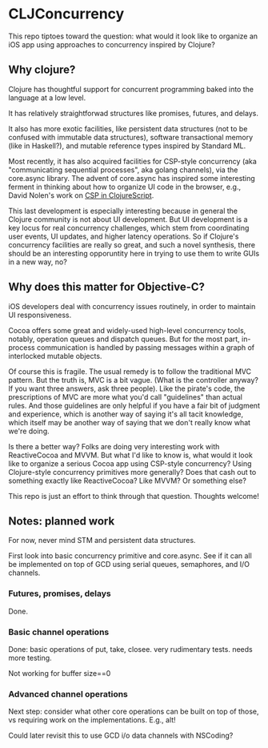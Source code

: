 # CLJConcurrency 

This repo tiptoes toward the question: what would it look like to organize an iOS app using  approaches to concurrency inspired by Clojure?

## Why clojure? 

Clojure has thoughtful support for concurrent programming baked into the language at a low level.

It has relatively straightforwad structures like promises, futures, and delays.

It also has more exotic facilities, like persistent data structures
(not to be confused with immutable data structures), software
transactional memory (like in Haskell?), and mutable reference types
inspired by Standard ML.

Most recently, it has also acquired
facilities for CSP-style concurrency (aka "communicating sequential
processes", aka golang channels), via the core.async library. The advent of core.async has inspired some interesting ferment in
thinking about how to organize UI code in the browser, e.g., David
Nolen's work on
[CSP in ClojureScript](http://swannodette.github.io/2013/07/12/communicating-sequential-processes/).

This last development is especially interesting because in general the Clojure community is not about UI development. But UI development is a key locus for real concurrency challenges, which stem from coordinating user events, UI updates, and higher latency operations. So if Clojure's concurrency facilities are really so great, and such a novel synthesis, there should be an interesting opporuntity here in trying to use them to write GUIs in a new way, no?

## Why does this matter for Objective-C? 

iOS developers deal with concurrency issues routinely, in order to maintain UI responsiveness.

Cocoa offers some great and widely-used high-level concurrency tools, notably, operation queues and dispatch queues. But for the most part, in-process communication is handled by passing messages within a graph of interlocked mutable objects.

Of course this is fragile. The usual remedy is to follow the traditional MVC pattern. But the truth is, MVC is a bit vague. (What is the controller anyway? If you want three answers, ask three people). Like the pirate's code, the prescriptions of MVC are more what you'd call "guidelines" than actual rules. And those guidelines are only helpful if you have a fair bit of judgment and experience, which is another way of saying it's all tacit knowledge, which itself may be another way of saying that we don't really know what we're doing.

Is there a better way? Folks are doing very interesting work with ReactiveCocoa and MVVM. But what I'd like to know is, what would it look like to organize a serious Cocoa app using CSP-style concurrency? Using Clojure-style concurrency primitives more generally? Does that cash out to something exactly like ReactiveCocoa? Like MVVM? Or something else?

This repo is just an effort to think through that question. Thoughts welcome!

## Notes: planned work 

For now, never mind STM and persistent data structures.

First look into basic concurrency primitive and core.async. See if it can all be implemented on top of GCD using serial queues, semaphores, and I/O channels.

### Futures, promises, delays 

Done. 

### Basic channel operations

Done: basic operations of put, take, closee. very rudimentary tests. needs more testing.

Not working for buffer size==0

### Advanced channel operations

Next step: consider what other core operations can be built on top of those, vs requiring work on the implementations. E.g., alt!

Could later revisit this to use GCD i/o data channels with NSCoding?



